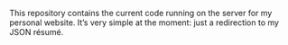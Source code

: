 This repository contains the current code running on the server for my personal website.  It’s very simple at the moment: just a redirection to my JSON résumé.
